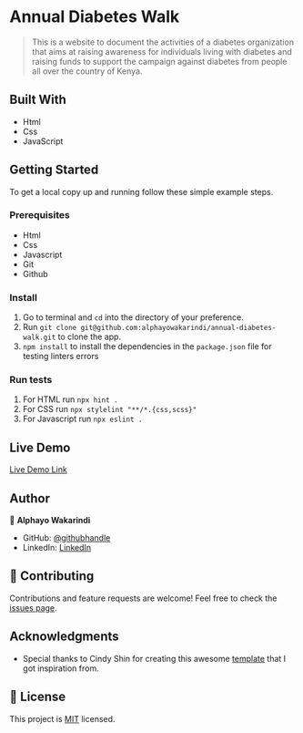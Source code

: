 # Annual Diabetes Walk

> This is a website to document the activities of a diabetes organization that aims at raising awareness 
for individuals living with diabetes and raising funds to support the campaign against diabetes from people 
all over the country of Kenya.


## Built With

- Html
- Css
- JavaScript

## Getting Started

To get a local copy up and running follow these simple example steps.

### Prerequisites
- Html
- Css
- Javascript
- Git
- Github


### Install
1. Go to terminal and ```cd``` into the directory of your preference.
2.  Run ```git clone git@github.com:alphayowakarindi/annual-diabetes-walk.git``` to clone the app.
3. ```npm install``` to install the dependencies in the ```package.json``` file for testing linters errors


### Run tests
1. For HTML run ```npx hint .```
2. For CSS run ```npx stylelint "**/*.{css,scss}"```
3. For Javascript run ```npx eslint .```

## Live Demo

[Live Demo Link](https://alphayowakarindi.github.io/annual-diabetes-walk/index.html)


## Author

👤 **Alphayo Wakarindi**

- GitHub: [@githubhandle](https://github.com/alphayowakarindi)
- LinkedIn: [LinkedIn](https://www.linkedin.com/in/alphayo-wakarindi-15a825236/)


## 🤝 Contributing

Contributions and feature requests are welcome!
Feel free to check the [issues page](https://github.com/alphayowakarindi/annual-diabetes-walk/issues).


## Acknowledgments

- Special thanks to Cindy Shin for creating this awesome [template](https://www.behance.net/gallery/29845175/CC-Global-Summit-2015) that I got inspiration from.

## 📝 License

This project is [MIT](./MIT.md) licensed.
